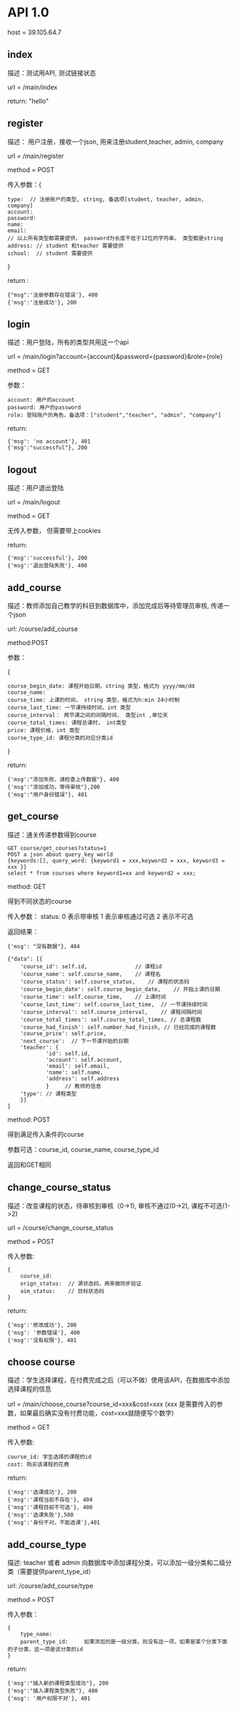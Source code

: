 # API 1.0

host = 39.105.64.7

## index

描述：测试用API, 测试链接状态

url = /main/index

return: "hello"

## register

描述： 用户注册，接收一个json, 用来注册student,teacher, admin, company

url = /main/register

method = POST

传入参数：{

    type:  // 注册账户的类型, string, 备选项[student, teacher, admin, company]
    account:
    password:
    name:
    email:
    // 以上所有类型都需要提供， password为长度不低于12位的字符串， 类型都是string
    address: // student 和teacher 需要提供
    school:  // student 需要提供
}

return :

    {"msg":'注册参数存在错误'}, 400
    {'msg':'注册成功'}, 200

## login

描述：用户登陆，所有的类型共用这一个api

url = /main/login?account={account}&password={password}&role={role}

method = GET

参数：

    account: 用户的account
    password: 用户的password
    role: 登陆账户的角色，备选项：["student","teacher", "admin", "company"]

return:

    {'msg': 'no account'}, 401
    {'msg':"successful"}, 200

## logout

描述：用户退出登陆

url = /main/logout

method = GET

无传入参数， 但需要带上cookies

return:

    {'msg':'successful'}, 200
    {'msg':'退出登陆失败'}, 400

## add_course

描述：教师添加自己教学的科目到数据库中，添加完成后等待管理员审核, 传递一个json

url: /course/add_course

method:POST

参数：

{

    course_begin_date: 课程开始日期，string 类型，格式为 yyyy/mm/dd
    course_name:
    course_time: 上课的时间， string 类型，格式为h:min 24小时制
    course_last_time: 一节课持续时间，int 类型
    course_interval： 两节课之间的间隔时间， 类型int ,单位天
    course_total_times: 课程总课时， int类型
    price: 课程价格，int 类型
    course_type_id: 课程分类的对应分类id
}

return:

    {'msg':"添加失败，请检查上传数据"}, 400
    {'msg':"添加成功，等待审核"},200
    {'msg':"用户身份错误"}, 401

## get_course

描述：通关传递参数得到course

    GET course/get_courses?status=1
    POST a json about query_key world
    {keywords:[], query_word: {keyword1 = xxx,keyword2 = xxx, keyword3 = xxx }}
    select * from courses where keyword1=xx and keyword2 = xxx;

method: GET

得到不同状态的course

传入参数：
    status: 0 表示带审核 1 表示审核通过可选 2 表示不可选

返回结果：
    
    {'msg': "没有数据"}, 404
    
    {"data": [{
        'course_id': self.id,               // 课程id
        'course_name': self.course_name,    // 课程名
        'course_status': self.course_status,    // 课程的状态码
        'course_begin_date': self.course_begin_date,    // 开始上课的日期
        'course_time': self.course_time,    // 上课时间
        'course_last_time': self.course_last_time,  // 一节课持续时间
        'course_interval': self.course_interval,    // 课程间隔时间
        'course_total_times': self.course_total_times, // 总课程数
        'course_had_finish': self.number_had_finish, // 已经完成的课程数
        'course_price': self.price,
        'next_course':  // 下一节课开始的日期
        'teacher': {
                'id': self.id,
                'account': self.account,
                'email': self.email,
                'name': self.name,
                'address': self.address
                }     // 教师的信息
        'type': // 课程类型
        }]
    }

method: POST

得到满足传入条件的course

参数可选：course_id, course_name, course_type_id

返回和GET相同


## change_course_status

描述：改变课程的状态，待审核到审核（0->1), 审核不通过(0->2), 课程不可选(1->2)

url = /course/change_course_status

method = POST

传入参数:

    {
        course_id:
        orign_status:  // 源状态码，用来做同步验证
        aim_status:    // 目标状态码
    }

return:

    {'msg':'修改成功'}, 200
    {'msg': '参数错误'}, 400
    {'msg':'没有权限'}, 401

## choose course

描述：学生选择课程，在付费完成之后（可以不做）使用该API，在数据库中添加选择课程的信息

url = /main/choose_course?course_id=xxx&cost=xxx (xxx 是需要传入的参数，如果最后确实没有付费功能，cost=xxx就随便写个数字)

method = GET

传入参数:

    course_id: 学生选择的课程的id
    cost: 购买该课程的花费

return:
    
    {'msg':'选课成功'}, 200
    {'msg':'课程当前不存在'}, 404
    {'msg':'课程目前不可选'}, 400
    {'msg':'选课失败'},500
    {'msg':'身份不对，不能选课'},401  


## add_course_type

描述: teacher 或者 admin 向数据库中添加课程分类，可以添加一级分类和二级分类（需要提供parent_type_id）

url: /course/add_course/type

method = POST

传入参数：
    
    {
        type_name:
        parent_type_id:     如果添加的是一级分类，则没有这一项，如果是某个分类下面的子分类，这一项是该分类的id
    }

return:
    
    {'msg':"插入新的课程类型成功"}, 200
    {'msg':"插入课程类型失败"}, 400
    {'msg': '用户权限不对'}, 401